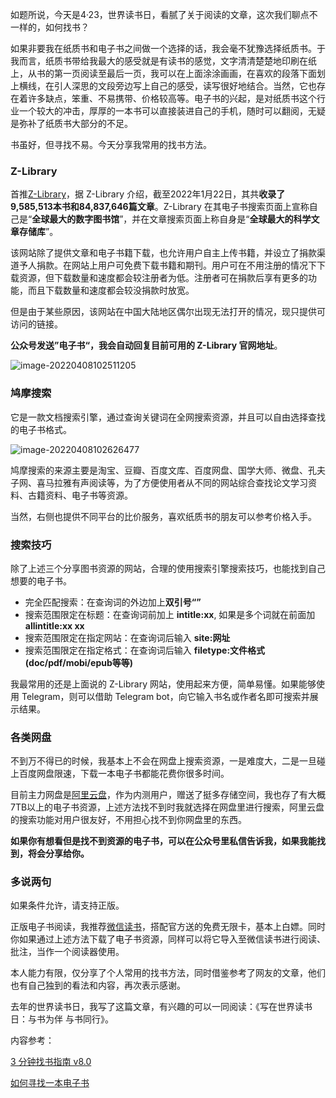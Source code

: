 如题所说，今天是4·23，世界读书日，看腻了关于阅读的文章，这次我们聊点不一样的，如何找书？

如果非要我在纸质书和电子书之间做一个选择的话，我会毫不犹豫选择纸质书。于我而言，纸质书带给我最大的感受就是有读书的感觉，文字清清楚楚地印刷在纸上，从书的第一页阅读至最后一页，我可以在上面涂涂画画，在喜欢的段落下面划上横线，在引人深思的文段旁边写上自己的感受，读写很好地结合。当然，它也存在着许多缺点，笨重、不易携带、价格较高等。电子书的兴起，是对纸质书这个行业一个较大的冲击，厚厚的一本书可以直接装进自己的手机，随时可以翻阅，无疑是弥补了纸质书大部分的不足。

书虽好，但寻找不易。今天分享我常用的找书方法。

### Z-Library
首推[Z-Library](https://book4you.org/)，据 Z-Library 介绍，截至2022年1月22日，其共**收录了9,585,513本书和84,837,646篇文章**。Z-Library 在其电子书搜索页面上宣称自己是“**全球最大的数字图书馆**”，并在文章搜索页面上称自身是“**全球最大的科学文章存储库**”。

该网站除了提供文章和电子书籍下载，也允许用户自主上传书籍，并设立了捐款渠道予人捐款。在网站上用户可免费下载书籍和期刊。用户可在不用注册的情况下下载资源，但下载数量和速度都会较注册者为低。注册者可在捐款后享有更多的功能，而且下载数量和速度都会较没捐款时放宽。

但是由于某些原因，该网站在中国大陆地区偶尔出现无法打开的情况，现只提供可访问的链接。

**公众号发送”电子书“，我会自动回复目前可用的 Z-Library 官网地址**。

![image-20220408102511205](https://rmt.ladydaily.com/fetch/lucy/storage/image-20220408102511205.png)

### 鸠摩搜索
它是一款文档搜索引擎，通过查询关键词在全网搜索资源，并且可以自由选择查找的电子书格式。

![image-20220408102626477](https://rmt.ladydaily.com/fetch/lucy/storage/image-20220408102626477.png)

鸠摩搜索的来源主要是淘宝、豆瓣、百度文库、百度网盘、国学大师、微盘、孔夫子网、喜马拉雅有声阅读等，为了方便使用者从不同的网站综合查找论文学习资料、古籍资料、电子书等资源。

当然，右侧也提供不同平台的比价服务，喜欢纸质书的朋友可以参考价格入手。
### 搜索技巧
除了上述三个分享图书资源的网站，合理的使用搜索引擎搜索技巧，也能找到自己想要的电子书。

- 完全匹配搜索：在查询词的外边加上**双引号“”**
- 搜索范围限定在标题：在查询词前加上 **intitle:xx**, 如果是多个词就在前面加 **allintitle:xx xx**
- 搜索范围限定在指定网站：在查询词后输入 **site:网址**
- 搜索范围限定在指定格式：在查询词后输入 **filetype:文件格式(doc/pdf/mobi/epub等等)**

我最常用的还是上面说的 Z-Library 网站，使用起来方便，简单易懂。如果能够使用 Telegram，则可以借助 Telegram bot，向它输入书名或作者名即可搜索并展示结果。
### 各类网盘
不到万不得已的时候，我基本上不会在网盘上搜索资源，一是难度大，二是一旦碰上百度网盘限速，下载一本电子书都能花费你很多时间。

目前主力网盘是[阿里云盘](https://www.aliyundrive.com/)，作为内测用户，赠送了挺多存储空间，我也存了有大概7TB以上的电子书资源，上述方法找不到时我就选择在网盘里进行搜索，阿里云盘的搜索功能对用户很友好，不用担心找不到你网盘里的东西。

**如果你有想看但是找不到资源的电子书，可以在公众号里私信告诉我，如果我能找到，将会分享给你。**
### 多说两句
如果条件允许，请支持正版。

正版电子书阅读，我推荐[微信读书](https://weread.qq.com/)，搭配官方送的免费无限卡，基本上白嫖。同时你如果通过上述方法下载了电子书资源，同样可以将它导入至微信读书进行阅读、批注，当作一个阅读器使用。

本人能力有限，仅分享了个人常用的找书方法，同时借鉴参考了网友的文章，他们也有自己独到的看法和内容，再次表示感谢。

去年的世界读书日，我写了这篇文章，有兴趣的可以一同阅读：《写在世界读书日：与书为伴 与书同行》。

内容参考：

[3 分钟找书指南 v8.0](https://mp.weixin.qq.com/s/O5GaU8gdNNiqTU3M-LbFBg)

[如何寻找一本电子书](https://weiyexing.ml/posts/how-to-find-an-ebook/)